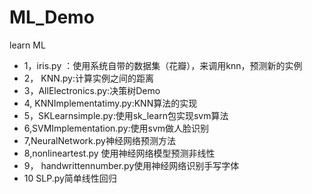 # ML_Demo
learn ML

- 1，iris.py ：使用系统自带的数据集（花瓣），来调用knn，预测新的实例
- 2， KNN.py:计算实例之间的距离
- 3，AllElectronics.py:决策树Demo
- 4, KNNImplementatimy.py:KNN算法的实现
- 5，SKLearnsimple.py:使用sk_learn包实现svm算法
- 6,SVMImplementation.py:使用svm做人脸识别
- 7,NeuralNetwork.py神经网络预测方法
- 8,nonlineartest.py 使用神经网络模型预测非线性
- 9， handwrittennumber.py使用神经网络识别手写字体
- 10 SLP.py简单线性回归